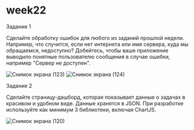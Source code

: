 # week22

Задание 1

Сделайте обработку ошибок для любого из заданий прошлой недели. Например, что случится, если нет интернета или имя сервера, куда мы обращаемся, недоступно? Добейтесь, чтобы ваше приложение выводило понятные пользователю сообщения в случае ошибки, например "Сервер не доступен".

![Снимок экрана (123)](https://user-images.githubusercontent.com/79243168/142596806-02951dc8-c1ff-4105-a538-693ff64e4af3.png)
![Снимок экрана (124)](https://user-images.githubusercontent.com/79243168/142596810-327c40e5-70f5-48e9-af2b-e236f7ae16fd.png)

Задание 2

Сделайте страницу-дашборд, которая показывает данные о задачах в красивом и удобном виде. Данные хранятся в JSON. При разработке используйте как минимум 3 библиотеки, включая ChartJS. 


![Снимок экрана (120)](https://user-images.githubusercontent.com/79243168/142597472-9d839e10-ab73-42f7-b639-f8677e62e67f.png)


